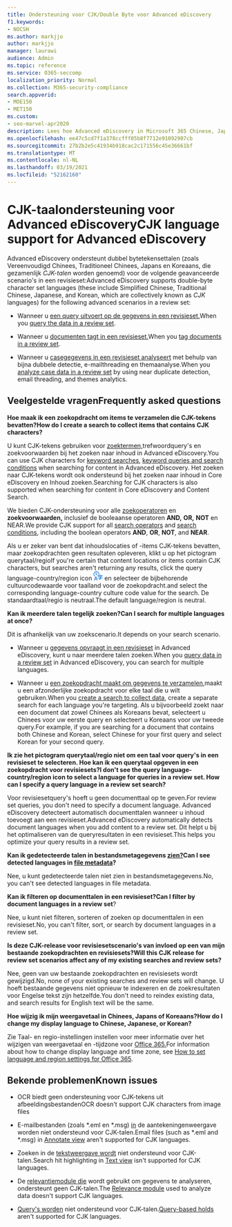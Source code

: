 ```yaml
---
title: Ondersteuning voor CJK/Double Byte voor Advanced eDiscovery
f1.keywords:
- NOCSH
ms.author: markjjo
author: markjjo
manager: laurawi
audience: Admin
ms.topic: reference
ms.service: O365-seccomp
localization_priority: Normal
ms.collection: M365-security-compliance
search.appverid:
- MOE150
- MET150
ms.custom:
- seo-marvel-apr2020
description: Lees hoe Advanced eDiscovery in Microsoft 365 Chinese, Japanse en Koreaanse talen (CJK) ondersteunt, waarbij een dubbele bytetekenset wordt gebruikt.
ms.openlocfilehash: ee47c5cd7f1a378ccfff05b8f7712e91092907cb
ms.sourcegitcommit: 27b2b2e5c41934b918cac2c171556c45e36661bf
ms.translationtype: MT
ms.contentlocale: nl-NL
ms.lasthandoff: 03/19/2021
ms.locfileid: "52162160"
---
```

# <a name="cjk-language-support-for-advanced-ediscovery"></a><span data-ttu-id="f7798-103">CJK-taalondersteuning voor Advanced eDiscovery</span><span class="sxs-lookup"><span data-stu-id="f7798-103">CJK language support for Advanced eDiscovery</span></span>

<span data-ttu-id="f7798-104">Advanced eDiscovery ondersteunt dubbel bytetekensettalen (zoals Vereenvoudigd Chinees, Traditioneel Chinees, Japans en Koreaans, die gezamenlijk *CJK-talen* worden genoemd) voor de volgende geavanceerde scenario's in een revisieset:</span><span class="sxs-lookup"><span data-stu-id="f7798-104">Advanced eDiscovery supports double-byte character set languages (these include Simplified Chinese, Traditional Chinese, Japanese, and Korean, which are collectively known as *CJK* languages) for the following advanced scenarios in a review set:</span></span>

- <span data-ttu-id="f7798-105">Wanneer u [een query uitvoert op de gegevens in een revisieset.](review-set-search.md)</span><span class="sxs-lookup"><span data-stu-id="f7798-105">When you [query the data in a review set](review-set-search.md).</span></span>

- <span data-ttu-id="f7798-106">Wanneer u [documenten tagt in een revisieset.](tagging-documents.md)</span><span class="sxs-lookup"><span data-stu-id="f7798-106">When you [tag documents in a review set](tagging-documents.md).</span></span>

- <span data-ttu-id="f7798-107">Wanneer u [casegegevens in een revisieset analyseert](analyzing-data-in-review-set.md) met behulp van bijna dubbele detectie, e-mailthreading en themaanalyse.</span><span class="sxs-lookup"><span data-stu-id="f7798-107">When you [analyze case data in a review set](analyzing-data-in-review-set.md) by using near duplicate detection, email threading, and themes analytics.</span></span>

## <a name="frequently-asked-questions"></a><span data-ttu-id="f7798-108">Veelgestelde vragen</span><span class="sxs-lookup"><span data-stu-id="f7798-108">Frequently asked questions</span></span>

<span data-ttu-id="f7798-109">**Hoe maak ik een zoekopdracht om items te verzamelen die CJK-tekens bevatten?**</span><span class="sxs-lookup"><span data-stu-id="f7798-109">**How do I create a search to collect items that contains CJK characters?**</span></span>

<span data-ttu-id="f7798-110">U kunt CJK-tekens gebruiken [](keyword-queries-and-search-conditions.md) voor [zoektermen,](building-search-queries.md#keyword-searches)trefwoordquery's en zoekvoorwaarden bij het zoeken naar inhoud in Advanced eDiscovery.</span><span class="sxs-lookup"><span data-stu-id="f7798-110">You can use CJK characters for [keyword searches](building-search-queries.md#keyword-searches), [keyword queries and search conditions](keyword-queries-and-search-conditions.md) when searching for content in Advanced eDiscovery.</span></span> <span data-ttu-id="f7798-111">Het zoeken naar CJK-tekens wordt ook ondersteund bij het zoeken naar inhoud in Core eDiscovery en Inhoud zoeken.</span><span class="sxs-lookup"><span data-stu-id="f7798-111">Searching for CJK characters is also supported when searching for content in Core eDiscovery and Content Search.</span></span>

<span data-ttu-id="f7798-112">We bieden CJK-ondersteuning voor [](keyword-queries-and-search-conditions.md#search-conditions)alle [zoekoperatoren](keyword-queries-and-search-conditions.md#search-operators) en **zoekvoorwaarden,** inclusief de booleaanse operatoren **AND,** **OR,** **NOT** en NEAR.</span><span class="sxs-lookup"><span data-stu-id="f7798-112">We provide CJK support for all [search operators](keyword-queries-and-search-conditions.md#search-operators) and [search conditions](keyword-queries-and-search-conditions.md#search-conditions), including the boolean operators **AND**, **OR**, **NOT**, and **NEAR**.</span></span>

<span data-ttu-id="f7798-113">Als u er zeker van bent dat inhoudslocaties of -items CJK-tekens bevatten, maar zoekopdrachten geen resultaten opleveren, klikt u op het pictogram querytaal/regio</span><span class="sxs-lookup"><span data-stu-id="f7798-113">If you're certain that content locations or items contain CJK characters, but searches aren't returning any results, click the query language-country/region icon</span></span> ![Pictogram Querytaal/regio in zoeken naar inhoud](../media/8d4b60c8-e1f1-40f9-88ae-ee2a7eca0886.png) <span data-ttu-id="f7798-115">en selecteer de bijbehorende cultuurcodewaarde voor taalland voor de zoekopdracht.</span><span class="sxs-lookup"><span data-stu-id="f7798-115">and select the corresponding language-country culture code value for the search.</span></span> <span data-ttu-id="f7798-116">De standaardtaal/regio is neutraal.</span><span class="sxs-lookup"><span data-stu-id="f7798-116">The default language/region is neutral.</span></span>

<span data-ttu-id="f7798-117">**Kan ik meerdere talen tegelijk zoeken?**</span><span class="sxs-lookup"><span data-stu-id="f7798-117">**Can I search for multiple languages at once?**</span></span>

<span data-ttu-id="f7798-118">Dit is afhankelijk van uw zoekscenario.</span><span class="sxs-lookup"><span data-stu-id="f7798-118">It depends on your search scenario.</span></span>

- <span data-ttu-id="f7798-119">Wanneer u [gegevens opvraagt in een revisieset](review-set-search.md) in Advanced eDiscovery, kunt u naar meerdere talen zoeken.</span><span class="sxs-lookup"><span data-stu-id="f7798-119">When you [query data in a review set](review-set-search.md) in Advanced eDiscovery, you can search for multiple languages.</span></span>

- <span data-ttu-id="f7798-120">Wanneer u [een zoekopdracht maakt om gegevens te verzamelen,](create-search-to-collect-data.md)maakt u een afzonderlijke zoekopdracht voor elke taal die u wilt gebruiken.</span><span class="sxs-lookup"><span data-stu-id="f7798-120">When you [create a search to collect data](create-search-to-collect-data.md), create a separate search for each language you're targeting.</span></span> <span data-ttu-id="f7798-121">Als u bijvoorbeeld zoekt naar een document dat zowel Chinees als Koreaans bevat, selecteert u Chinees voor uw eerste query en selecteert u Koreaans voor uw tweede query.</span><span class="sxs-lookup"><span data-stu-id="f7798-121">For example, if you are searching for a document that contains both Chinese and Korean, select Chinese for your first query and select Korean for your second query.</span></span>

<span data-ttu-id="f7798-122">**Ik zie het pictogram querytaal/regio niet om een taal voor query's in een revisieset te selecteren. Hoe kan ik een querytaal opgeven in een zoekopdracht voor revisiesets?**</span><span class="sxs-lookup"><span data-stu-id="f7798-122">**I don't see the query language-country/region icon to select a language for queries in a review set. How can I specify a query language in a review set search?**</span></span>

<span data-ttu-id="f7798-123">Voor revisiesetquery's hoeft u geen documenttaal op te geven.</span><span class="sxs-lookup"><span data-stu-id="f7798-123">For review set queries, you don't need to specify a document language.</span></span> <span data-ttu-id="f7798-124">Advanced eDiscovery detecteert automatisch documenttalen wanneer u inhoud toevoegt aan een revisieset.</span><span class="sxs-lookup"><span data-stu-id="f7798-124">Advanced eDiscovery automatically detects document languages when you add content to a review set.</span></span> <span data-ttu-id="f7798-125">Dit helpt u bij het optimaliseren van de queryresultaten in een revisieset.</span><span class="sxs-lookup"><span data-stu-id="f7798-125">This helps you optimize your query results in a review set.</span></span>

<span data-ttu-id="f7798-126">**Kan ik gedetecteerde talen in bestandsmetagegevens [zien?](view-documents-in-review-set.md#file-metadata)**</span><span class="sxs-lookup"><span data-stu-id="f7798-126">**Can I see detected languages in [file metadata](view-documents-in-review-set.md#file-metadata)?**</span></span>

<span data-ttu-id="f7798-127">Nee, u kunt gedetecteerde talen niet zien in bestandsmetagegevens.</span><span class="sxs-lookup"><span data-stu-id="f7798-127">No, you can't see detected languages in file metadata.</span></span>

<span data-ttu-id="f7798-128">**Kan ik filteren op documenttalen in een revisieset?**</span><span class="sxs-lookup"><span data-stu-id="f7798-128">**Can I filter by document languages in a review set**?</span></span>

<span data-ttu-id="f7798-129">Nee, u kunt niet filteren, sorteren of zoeken op documenttalen in een revisieset.</span><span class="sxs-lookup"><span data-stu-id="f7798-129">No, you can't filter, sort, or search by document languages in a review set.</span></span>

<span data-ttu-id="f7798-130">**Is deze CJK-release voor revisiesetscenario's van invloed op een van mijn bestaande zoekopdrachten en revisiesets?**</span><span class="sxs-lookup"><span data-stu-id="f7798-130">**Will this CJK release for review set scenarios affect any of my existing searches and review sets?**</span></span>

<span data-ttu-id="f7798-131">Nee, geen van uw bestaande zoekopdrachten en revisiesets wordt gewijzigd.</span><span class="sxs-lookup"><span data-stu-id="f7798-131">No, none of your existing searches and review sets will change.</span></span> <span data-ttu-id="f7798-132">U hoeft bestaande gegevens niet opnieuw te indexeren en de zoekresultaten voor Engelse tekst zijn hetzelfde.</span><span class="sxs-lookup"><span data-stu-id="f7798-132">You don't need to reindex existing data, and search results for English text will be the same.</span></span>

<span data-ttu-id="f7798-133">**Hoe wijzig ik mijn weergavetaal in Chinees, Japans of Koreaans?**</span><span class="sxs-lookup"><span data-stu-id="f7798-133">**How do I change my display language to Chinese, Japanese, or Korean?**</span></span>

<span data-ttu-id="f7798-134">Zie Taal- en regio-instellingen instellen voor meer informatie over het wijzigen van weergavetaal en -tijdzone voor [Office 365.](/office365/troubleshoot/access-management/set-language-and-region)</span><span class="sxs-lookup"><span data-stu-id="f7798-134">For information about how to change display language and time zone, see [How to set language and region settings for Office 365](/office365/troubleshoot/access-management/set-language-and-region).</span></span>

## <a name="known-issues"></a><span data-ttu-id="f7798-135">Bekende problemen</span><span class="sxs-lookup"><span data-stu-id="f7798-135">Known issues</span></span>

- <span data-ttu-id="f7798-136">OCR biedt geen ondersteuning voor CJK-tekens uit afbeeldingsbestanden</span><span class="sxs-lookup"><span data-stu-id="f7798-136">OCR doesn't support CJK characters from image files</span></span>

- <span data-ttu-id="f7798-137">E-mailbestanden (zoals \*.eml en \*.msg) [in](view-documents-in-review-set.md#annotate-view) de aantekeningenweergave worden niet ondersteund voor CJK-talen.</span><span class="sxs-lookup"><span data-stu-id="f7798-137">Email files (such as \*.eml and \*.msg) in [Annotate view](view-documents-in-review-set.md#annotate-view) aren't supported for CJK languages.</span></span>

- <span data-ttu-id="f7798-138">Zoeken in de [tekstweergave wordt](view-documents-in-review-set.md#text-view) niet ondersteund voor CJK-talen.</span><span class="sxs-lookup"><span data-stu-id="f7798-138">Search hit highlighting in [Text view](view-documents-in-review-set.md#text-view) isn't supported for CJK languages.</span></span>

- <span data-ttu-id="f7798-139">De [relevantiemodule die](using-relevance.md) wordt gebruikt om gegevens te analyseren, ondersteunt geen CJK-talen.</span><span class="sxs-lookup"><span data-stu-id="f7798-139">The [Relevance module](using-relevance.md) used to analyze data doesn't support CJK languages.</span></span>

- <span data-ttu-id="f7798-140">[Query's worden](managing-holds.md#manage-non-custodial-holds) niet ondersteund voor CJK-talen.</span><span class="sxs-lookup"><span data-stu-id="f7798-140">[Query-based holds](managing-holds.md#manage-non-custodial-holds) aren't supported for CJK languages.</span></span>